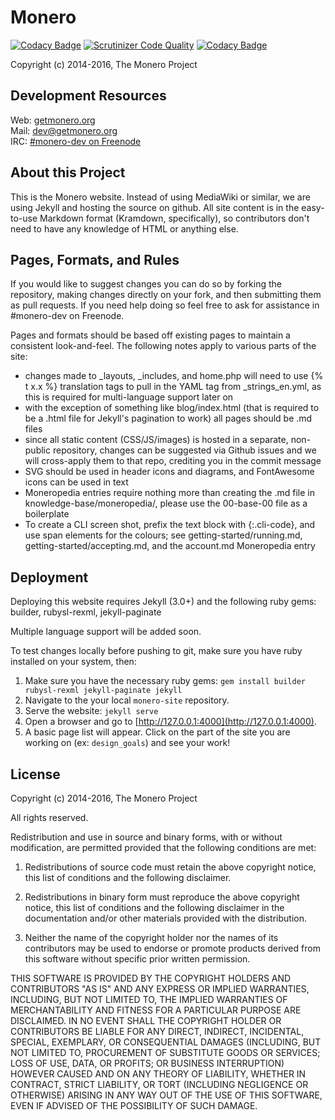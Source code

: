 # Monero

[![Codacy Badge](https://api.codacy.com/project/badge/Grade/282224fc5b444bf1a1c8adae7a5c35c2)](https://www.codacy.com/app/rpcjacobs/monero-site?utm_source=github.com&utm_medium=referral&utm_content=rpcjacobs/monero-site&utm_campaign=badger)
[![Scrutinizer Code Quality](https://scrutinizer-ci.com/g/rpcjacobs/monero-site/badges/quality-score.png?b=master)](https://scrutinizer-ci.com/g/rpcjacobs/monero-site/?branch=master)
[![Codacy Badge](https://api.codacy.com/project/badge/Grade/282224fc5b444bf1a1c8adae7a5c35c2)](https://www.codacy.com/app/rpcjacobs/monero-site?utm_source=github.com&amp;utm_medium=referral&amp;utm_content=rpcjacobs/monero-site&amp;utm_campaign=Badge_Grade)

Copyright (c) 2014-2016, The Monero Project

## Development Resources

Web: [getmonero.org](http://getmonero.org)  
Mail: [dev@getmonero.org](mailto:dev@getmonero.org)  
IRC: [#monero-dev on Freenode](irc://chat.freenode.net/#monero-dev)

## About this Project

This is the Monero website. Instead of using MediaWiki or similar, we are using Jekyll and hosting the source on github. All site content is in the easy-to-use Markdown format (Kramdown, specifically), so contributors don't need to have any knowledge of HTML or anything else.

## Pages, Formats, and Rules

If you would like to suggest changes you can do so by forking the repository, making changes directly on your fork, and then submitting them as pull requests. If you need help doing so feel free to ask for assistance in #monero-dev on Freenode.

Pages and formats should be based off existing pages to maintain a consistent look-and-feel. The following notes apply to various parts of the site:

- changes made to _layouts, _includes, and home.php will need to use {% t x.x %} translation tags to pull in the YAML tag from _strings_en.yml, as this is required for multi-language support later on
- with the exception of something like blog/index.html (that is required to be a .html file for Jekyll's pagination to work) all pages should be .md files
- since all static content (CSS/JS/images) is hosted in a separate, non-public repository, changes can be suggested via Github issues and we will cross-apply them to that repo, crediting you in the commit message
- SVG should be used in header icons and diagrams, and FontAwesome icons can be used in text
- Moneropedia entries require nothing more than creating the .md file in knowledge-base/moneropedia/, please use the 00-base-00 file as a boilerplate
- To create a CLI screen shot, prefix the text block with {:.cli-code}, and use span elements for the colours; see getting-started/running.md, getting-started/accepting.md, and the account.md Moneropedia entry

## Deployment

Deploying this website requires Jekyll (3.0+) and the following ruby gems: builder, rubysl-rexml, jekyll-paginate

Multiple language support will be added soon.

To test changes locally before pushing to git, make sure you have ruby installed on your system, then:

1. Make sure you have the necessary ruby gems: `gem install builder rubysl-rexml jekyll-paginate jekyll`
2. Navigate to the your local `monero-site` repository.
3. Serve the website: `jekyll serve`
4. Open a browser and go to [http://127.0.0.1:4000](http://127.0.0.1:4000).
5. A basic page list will appear. Click on the part of the site you are working on (ex: `design_goals`) and see your work!

## License

Copyright (c) 2014-2016, The Monero Project

All rights reserved.

Redistribution and use in source and binary forms, with or without modification, are permitted provided that the following conditions are met:

1. Redistributions of source code must retain the above copyright notice, this list of conditions and the following disclaimer.

2. Redistributions in binary form must reproduce the above copyright notice, this list of conditions and the following disclaimer in the documentation and/or other materials provided with the distribution.

3. Neither the name of the copyright holder nor the names of its contributors may be used to endorse or promote products derived from this software without specific prior written permission.

THIS SOFTWARE IS PROVIDED BY THE COPYRIGHT HOLDERS AND CONTRIBUTORS "AS IS" AND ANY EXPRESS OR IMPLIED WARRANTIES, INCLUDING, BUT NOT LIMITED TO, THE IMPLIED WARRANTIES OF MERCHANTABILITY AND FITNESS FOR A PARTICULAR PURPOSE ARE DISCLAIMED. IN NO EVENT SHALL THE COPYRIGHT HOLDER OR CONTRIBUTORS BE LIABLE FOR ANY DIRECT, INDIRECT, INCIDENTAL, SPECIAL, EXEMPLARY, OR CONSEQUENTIAL DAMAGES (INCLUDING, BUT NOT LIMITED TO, PROCUREMENT OF SUBSTITUTE GOODS OR SERVICES; LOSS OF USE, DATA, OR PROFITS; OR BUSINESS INTERRUPTION) HOWEVER CAUSED AND ON ANY THEORY OF LIABILITY, WHETHER IN CONTRACT, STRICT LIABILITY, OR TORT (INCLUDING NEGLIGENCE OR OTHERWISE) ARISING IN ANY WAY OUT OF THE USE OF THIS SOFTWARE, EVEN IF ADVISED OF THE POSSIBILITY OF SUCH DAMAGE.
